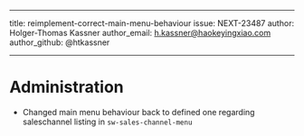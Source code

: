 ---
title: reimplement-correct-main-menu-behaviour
issue: NEXT-23487
author: Holger-Thomas Kassner
author_email: h.kassner@haokeyingxiao.com
author_github: @htkassner
___
# Administration
* Changed main menu behaviour back to defined one regarding saleschannel listing in `sw-sales-channel-menu`
